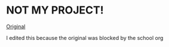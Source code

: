 # NOT MY PROJECT!

[Original](https://github.com/tylerpalko/gamehub.git)

I edited this because the original was blocked by the school org
